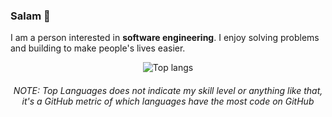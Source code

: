 ### Salam 👋

I am a person interested in **software engineering**. I enjoy solving problems and building to make people's lives easier.


<div align="center">
  <img width="" src="https://github-readme-stats.vercel.app/api/top-langs/?username=kouhkan&layout=compact&hide=css,html&langs_count=8&card_width=200" alt="Top langs" />
  <br />
  <h6>NOTE: Top Languages does not indicate my skill level or anything like that, it's a GitHub metric of which languages have the most code on GitHub</h6>
  <br />
  <br />
</div>

